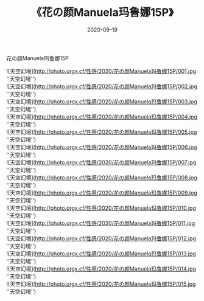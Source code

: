 ﻿---
layout: post
title: 《花の颜Manuela玛鲁娜15P》
date: 2020-09-19
img: http://photo.orgx.cf/性感/2020/花の颜Manuela玛鲁娜15P/000.jpg
tags: [美女,性感,泳衣]
---

花の颜Manuela玛鲁娜15P



![天空幻境](http://photo.orgx.cf/性感/2020/花の颜Manuela玛鲁娜15P/001.jpg ''天空幻境'')<br>
![天空幻境](http://photo.orgx.cf/性感/2020/花の颜Manuela玛鲁娜15P/002.jpg ''天空幻境'')<br>
![天空幻境](http://photo.orgx.cf/性感/2020/花の颜Manuela玛鲁娜15P/003.jpg ''天空幻境'')<br>
![天空幻境](http://photo.orgx.cf/性感/2020/花の颜Manuela玛鲁娜15P/004.jpg ''天空幻境'')<br>
![天空幻境](http://photo.orgx.cf/性感/2020/花の颜Manuela玛鲁娜15P/005.jpg ''天空幻境'')<br>
![天空幻境](http://photo.orgx.cf/性感/2020/花の颜Manuela玛鲁娜15P/006.jpg ''天空幻境'')<br>
![天空幻境](http://photo.orgx.cf/性感/2020/花の颜Manuela玛鲁娜15P/007.jpg ''天空幻境'')<br>
![天空幻境](http://photo.orgx.cf/性感/2020/花の颜Manuela玛鲁娜15P/008.jpg ''天空幻境'')<br>
![天空幻境](http://photo.orgx.cf/性感/2020/花の颜Manuela玛鲁娜15P/009.jpg ''天空幻境'')<br>
![天空幻境](http://photo.orgx.cf/性感/2020/花の颜Manuela玛鲁娜15P/010.jpg ''天空幻境'')<br>
![天空幻境](http://photo.orgx.cf/性感/2020/花の颜Manuela玛鲁娜15P/011.jpg ''天空幻境'')<br>
![天空幻境](http://photo.orgx.cf/性感/2020/花の颜Manuela玛鲁娜15P/012.jpg ''天空幻境'')<br>
![天空幻境](http://photo.orgx.cf/性感/2020/花の颜Manuela玛鲁娜15P/013.jpg ''天空幻境'')<br>
![天空幻境](http://photo.orgx.cf/性感/2020/花の颜Manuela玛鲁娜15P/014.jpg ''天空幻境'')<br>
![天空幻境](http://photo.orgx.cf/性感/2020/花の颜Manuela玛鲁娜15P/015.jpg ''天空幻境'')<br>